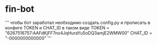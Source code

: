# fin-bot
'''
чтобы бот заработал необходимо создать config.py и прописать в конфиге 
TOKEN и CHAT_ID в таком виде
TOKEN = "6267516757:AAFdKjFF7no4JqHuraYu5oDQ3amjE2WMW00"
CHAT_ID = "-0000000000000"
'''